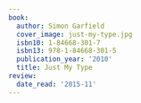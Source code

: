 ```yaml
---
book:
  author: Simon Garfield
  cover_image: just-my-type.jpg
  isbn10: 1-84668-301-7
  isbn13: 978-1-84668-301-5
  publication_year: '2010'
  title: Just My Type
review:
  date_read: '2015-11'
---
```


